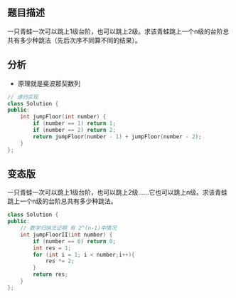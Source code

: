 ## 题目描述
一只青蛙一次可以跳上1级台阶，也可以跳上2级。求该青蛙跳上一个n级的台阶总共有多少种跳法（先后次序不同算不同的结果）。

## 分析
- 原理就是斐波那契数列

```c++
// 递归实现
class Solution {
public:
    int jumpFloor(int number) {
        if (number == 1) return 1;
        if (number == 2) return 2;
        return jumpFloor(number - 1) + jumpFloor(number - 2);
    }
};
```

## 变态版
一只青蛙一次可以跳上1级台阶，也可以跳上2级……它也可以跳上n级。求该青蛙跳上一个n级的台阶总共有多少种跳法。

```C++
class Solution {
public:
    // 数学归纳法证明 有 2^(n-1)中情况
    int jumpFloorII(int number) {
        if (number == 0) return 0;
        int res = 1;
        for (int i = 1; i < number;i++){
            res *= 2;
        }
        return res;
    }
};

```